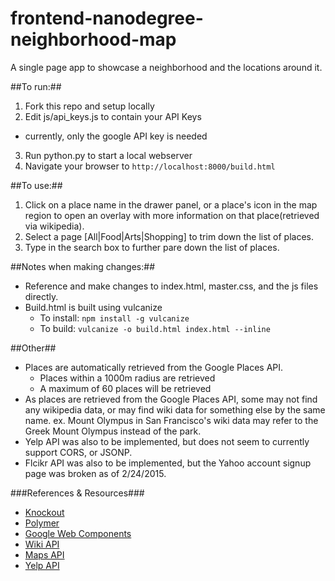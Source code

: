 # frontend-nanodegree-neighborhood-map

A single page app to showcase a neighborhood and the locations around it.

##To run:##
1. Fork this repo and setup locally
2. Edit js/api_keys.js to contain your API Keys
  - currently, only the google API key is needed
3. Run python.py to start a local webserver
4. Navigate your browser to `http://localhost:8000/build.html`


##To use:##
1. Click on a place name in the drawer panel, or a place's icon in the map region to open an overlay with more information on that place(retrieved via wikipedia).
2. Select a page [All|Food|Arts|Shopping] to trim down the list of places.
3. Type in the search box to further pare down the list of places.


##Notes when making changes:##
- Reference and make changes to index.html, master.css, and the js files directly.
- Build.html is built using vulcanize
  - To install: `npm install -g vulcanize`
  - To build: `vulcanize -o build.html index.html --inline`


##Other##
- Places are automatically retrieved from the Google Places API. 
  - Places within a 1000m radius are retrieved
  - A maximum of 60 places will be retrieved
- As places are retrieved from the Google Places API, some may not find any wikipedia data, or may find wiki data for something else by the same name.  ex. Mount Olympus in San Francisco's wiki data may refer to the Greek Mount Olympus instead of the park.
- Yelp API was also to be implemented, but does not seem to currently support CORS, or JSONP.
- Flcikr API was also to be implemented, but the Yahoo account signup page was broken as of 2/24/2015.


###References & Resources###
- [Knockout](http://knockoutjs.com/documentation/introduction.html)
- [Polymer](https://www.polymer-project.org/)
- [Google Web Components](https://googlewebcomponents.github.io/)
- [Wiki API](http://www.mediawiki.org/wiki/API:Main_page)
- [Maps API](https://developers.google.com/maps/)
- [Yelp API](https://www.yelp.com/developers/documentation)
